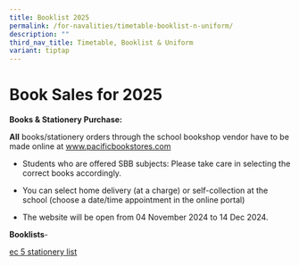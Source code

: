 ```yaml
---
title: Booklist 2025
permalink: /for-navalities/timetable-booklist-n-uniform/
description: ""
third_nav_title: Timetable, Booklist & Uniform
variant: tiptap
---
```

<h1>Book Sales for 2025</h1>
<p><strong>Books &amp; Stationery Purchase:</strong>
</p>
<p><strong>All</strong> books/stationery orders through the school bookshop
vendor have to be made online at <a href="http://www.pacificbookstores.com" rel="noopener noreferrer nofollow" target="_blank">www.pacificbookstores.com</a>
</p>
<ul data-tight="true" class="tight">
<li>
<p>Students who are offered SBB subjects: Please take care in selecting the
correct books accordingly.</p>
</li>
<li>
<p>You can select home delivery (at a charge) or self-collection at the school
(choose a date/time appointment in the online portal)</p>
</li>
<li>
<p>The website will be open from 04 November 2024 to 14 Dec 2024.</p>
</li>
</ul>
<p><strong>Booklists</strong>-</p>
<p></p>
<p><a href="/files/2024%20bl/sec%205%20stationery%20list.pdf" rel="noopener noreferrer nofollow" target="_blank">ec 5 stationery list</a>
</p>